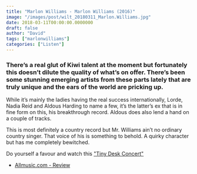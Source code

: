 ```yaml
---
title: "Marlon Williams - Marlon Williams (2016)"
image: "/images/post/wilt_20180311_Marlon.Williams.jpg"
date: 2018-03-11T00:00:00.0000000
draft: false
author: "David"
tags: ["marlonwilliams"]
categories: ["Listen"]
---
```

### There’s a real glut of Kiwi talent at the moment but fortunately this doesn’t dilute the quality of what’s on offer. There’s been some stunning emerging artists from these parts lately that are truly unique and the ears of the world are pricking up. 

 While it’s mainly the ladies having the real success internationally, Lorde, Nadia Reid and Aldous Harding to name a few, it’s the latter’s ex that is in fine form on this, his breakthrough record. Aldous does also lend a hand on a couple of tracks.

 This is most definitely a country record but Mr. Williams ain’t no ordinary country singer. That voice of his is something to behold. A quirky character but has me completely bewitched.

 Do yourself a favour and watch this ["Tiny Desk Concert"](https://www.npr.org/event/music/557335495/marlon-williams-tiny-desk-concert)

-  [Allmusic.com - Review](https://www.allmusic.com/album/marlon-williams-mw0002843544)